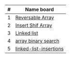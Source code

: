 
| # | Name board |  
|---|------------|
|1  | [Reversable Array](./array-reverse/array-reverse.md)|
|2  | [Insert Shif Array](./insertShiftArray/insertShiftArray.md)|
|3  | [Linked list](./linked-list/)|
|4  | [array binary search](./array-binary-search/array-binary-search.md)|
|5  | [linked-list-insertions](./LinkedListInsert/Insertation.md)|

